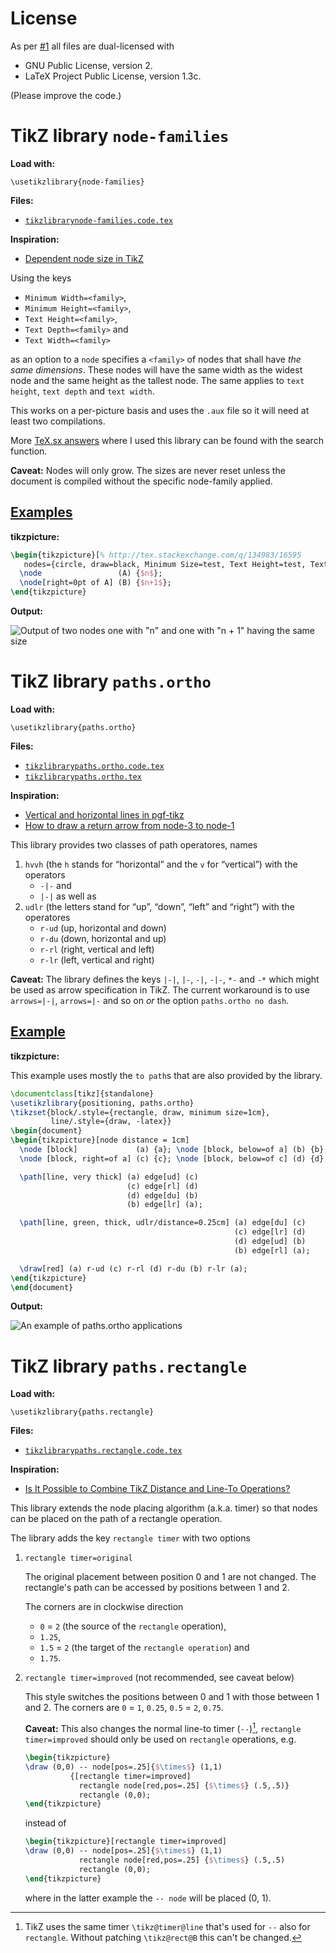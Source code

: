 # License

As per [#1](https://github.com/Qrrbrbirlbel/pgf/issues/1) all files are dual-licensed with

* GNU Public License, version 2.
* LaTeX Project Public License, version 1.3c.

(Please improve the code.)

# TikZ library `node-families`

**Load with:**

    \usetikzlibrary{node-families}

**Files:**

* [`tikzlibrarynode-families.code.tex`][1]

**Inspiration:**
* [Dependent node size in TikZ][2]

Using the keys

   * `Minimum Width=<family>`,
   * `Minimum Height=<family>`,
   * `Text Height=<family>`,
   * `Text Depth=<family>` and
   * `Text Width=<family>`

as an option to a `node` specifies a `<family>` of nodes that shall have *the same dimensions*.
These nodes will have the same width as the widest node and the same height as the tallest node.
The same applies to `text height`, `text depth` and `text width`.

This works on a per-picture basis and uses the `.aux` file so it will need at least two compilations.

More [TeX.sx answers][91] where I used this library can be found with the search function.

**Caveat:** Nodes will only grow. The sizes are never reset unless the document is compiled without the specific node-family applied.

## [Examples][91]
**tikzpicture:**

```latex
\begin{tikzpicture}[% http://tex.stackexchange.com/q/134983/16595
   nodes={circle, draw=black, Minimum Size=test, Text Height=test, Text Depth=test}]
  \node                 (A) {$n$};
  \node[right=0pt of A] (B) {$n+1$};
\end{tikzpicture}
```
**Output:**

![Output of two nodes one with "n" and one with "n + 1" having the same size][3]


# TikZ library `paths.ortho`
**Load with:**

    \usetikzlibrary{paths.ortho}
   
**Files:**
* [`tikzlibrarypaths.ortho.code.tex`][4]
* [`tikzlibrarypaths.ortho.tex`][5]

**Inspiration:**
* [Vertical and horizontal lines in pgf-tikz][6]
* [How to draw a return arrow from node-3 to node-1][7]

This library provides two classes of path operatores, names

1. `hvvh` (the `h` stands for “horizontal” and the `v` for “vertical”) with the operators
    * `-|-` and 
    * `|-|` as well as
2. `udlr` (the letters stand for “up”, “down”, “left” and “right”) with the operatores
    * `r-ud` (up, horizontal and down)
    * `r-du` (down, horizontal and up)
    * `r-rl` (right, vertical and left)
    * `r-lr` (left, vertical and right)

**Caveat:** The library defines the keys `|-|`, `|-`, `-|`, `-|-`, `*-` and `-*` which might be used as arrow specification in TikZ.
The current workaround is to use `arrows=|-|`, `arrows=|-` and so on *or* the option `paths.ortho no dash`.

## [Example][92]
**tikzpicture:**

This example uses mostly the `to path`s that are also provided by the library.

```latex
\documentclass[tikz]{standalone}
\usetikzlibrary{positioning, paths.ortho}
\tikzset{block/.style={rectangle, draw, minimum size=1cm},
         line/.style={draw, -latex}}
\begin{document}
\begin{tikzpicture}[node distance = 1cm]
  \node [block]             (a) {a}; \node [block, below=of a] (b) {b};
  \node [block, right=of a] (c) {c}; \node [block, below=of c] (d) {d};

  \path[line, very thick] (a) edge[ud] (c)
                          (c) edge[rl] (d)
                          (d) edge[du] (b)
                          (b) edge[lr] (a);

  \path[line, green, thick, udlr/distance=0.25cm] (a) edge[du] (c) 
                                                  (c) edge[lr] (d)
                                                  (d) edge[ud] (b)
                                                  (b) edge[rl] (a);

  \draw[red] (a) r-ud (c) r-rl (d) r-du (b) r-lr (a);
\end{tikzpicture}
\end{document}
```
**Output:**

![An example of paths.ortho applications][8]

# TikZ library `paths.rectangle`

**Load with:**

    \usetikzlibrary{paths.rectangle}
   
**Files:**
* [`tikzlibrarypaths.rectangle.code.tex`][9]

**Inspiration:**
* [Is It Possible to Combine TikZ Distance and Line-To Operations?][10]

This library extends the node placing algorithm (a.k.a. timer) so that nodes can be placed on the path of a rectangle operation.

The library adds the key `rectangle timer` with two options

1. `rectangle timer=original`

   The original placement between position 0 and 1 are not changed.
   The rectangle's path can be accessed by positions between 1 and 2.
   
   The corners are in clockwise direction
   
   * `0` = `2` (the source of the `rectangle` operation), 
   * `1.25`, 
   * `1.5` = `2` (the target of the `rectangle operation`) and
   * `1.75`.

2. `rectangle timer=improved` (not recommended, see caveat below)

   This style switches the positions between 0 and 1 with those between 1 and 2.
   The corners are `0` = `1`, `0.25`, `0.5` = `2`, `0.75`.
   
   **Caveat:** This also changes the normal line-to timer (`--`)[^lineto], `rectangle timer=improved` should only be used on `rectangle` operations, e.g.
   
   ```latex
   \begin{tikzpicture}
   \draw (0,0) -- node[pos=.25]{$\times$} (1,1)
             {[rectangle timer=improved]
               rectangle node[red,pos=.25] {$\times$} (.5,.5)}
               rectangle (0,0);
   \end{tikzpicture}
   ```
   
   instead of
   
   ```latex
   \begin{tikzpicture}[rectangle timer=improved]
   \draw (0,0) -- node[pos=.25]{$\times$} (1,1)
               rectangle node[red,pos=.25] {$\times$} (.5,.5)
               rectangle (0,0);
   \end{tikzpicture}
   ```
   
   where in the latter example the `-- node` will be placed (0, 1).
    
[1]: tikzlibrarynode-families.code.tex
[2]: http://tex.stackexchange.com/q/107227/16595
[3]: https://i.stack.imgur.com/9fb2y.png
[4]: tikzlibrarypaths.ortho.code.tex
[5]: tikzlibrarypaths.ortho.tex
[6]: https://tex.stackexchange.com/q/45347/16595
[7]: https://tex.stackexchange.com/q/102385/16595
[8]: https://i.stack.imgur.com/kPV0p.png
[9]: tikzlibrarypaths.rectangle.code.tex
[10]: https://tex.stackexchange.com/q/106558/16595
[91]: https://tex.stackexchange.com/search?q=user%3A16595+node-families
[92]: https://tex.stackexchange.com/search?q=user%3A16595+paths.ortho
[^lineto]: TikZ uses the same timer `\tikz@timer@line` that's used for `--` also for `rectangle`. Without patching `\tikz@rect@B` this can't be changed.
